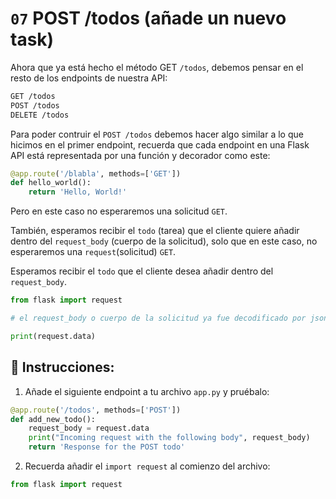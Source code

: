 # `07` POST /todos (añade un nuevo task)

Ahora que ya está hecho el método GET `/todos`, debemos pensar en el resto de los endpoints de nuestra API:

```txt
GET /todos
POST /todos
DELETE /todos
```

Para poder contruir el `POST /todos` debemos hacer algo similar a lo que hicimos en el primer endpoint, recuerda que cada endpoint en una Flask API está representada por una función y decorador como este:

```python
@app.route('/blabla', methods=['GET'])
def hello_world():
    return 'Hello, World!'
```

Pero en este caso no esperaremos una solicitud `GET`.

También, esperamos recibir el `todo` (tarea) que el cliente quiere añadir dentro del `request_body` (cuerpo de la solicitud), solo que en este caso, no esperaremos una `request`(solicitud) `GET`.

Esperamos recibir el `todo` que el cliente desea añadir dentro del `request_body`.

```python
from flask import request

# el request_body o cuerpo de la solicitud ya fue decodificado por json y se encuentra en la variable request.data  

print(request.data)
```

## 📝 Instrucciones:

1. Añade el siguiente endpoint a tu archivo `app.py` y pruébalo:

```python
@app.route('/todos', methods=['POST'])
def add_new_todo():
    request_body = request.data
    print("Incoming request with the following body", request_body)
    return 'Response for the POST todo'
```

2. Recuerda añadir el `import request` al comienzo del archivo:

```python
from flask import request
```
